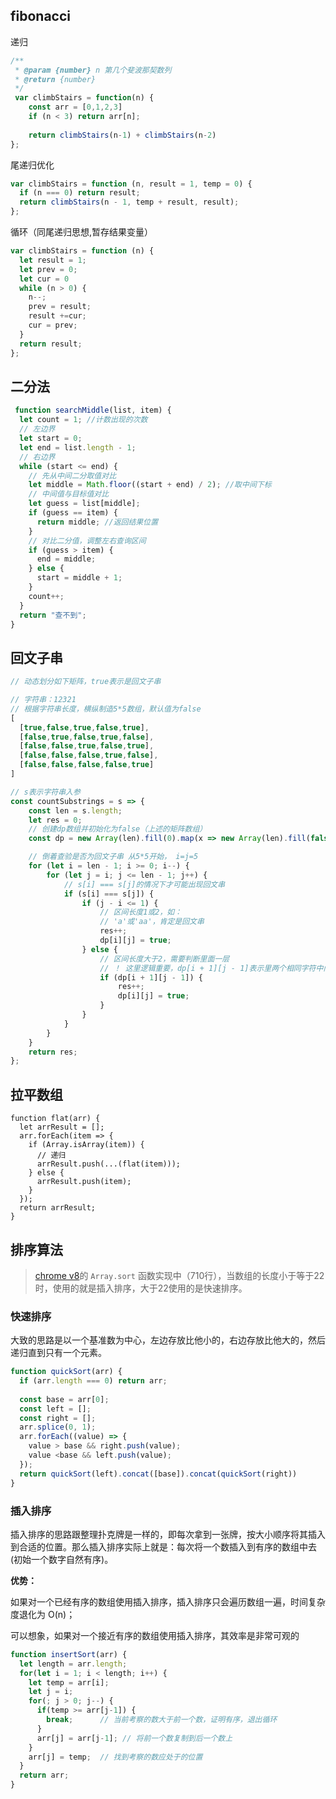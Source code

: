 ## fibonacci

递归

```javascript
/**
 * @param {number} n 第几个斐波那契数列
 * @return {number}
 */
 var climbStairs = function(n) {
    const arr = [0,1,2,3]
    if (n < 3) return arr[n];
    
    return climbStairs(n-1) + climbStairs(n-2)
};
```

尾递归优化

```javascript
var climbStairs = function (n, result = 1, temp = 0) {
  if (n === 0) return result;
  return climbStairs(n - 1, temp + result, result);
};
```

循环（同尾递归思想,暂存结果变量）

```javascript
var climbStairs = function (n) {
  let result = 1;
  let prev = 0;
  let cur = 0
  while (n > 0) {
    n--;
    prev = result;
    result +=cur;
    cur = prev;
  }
  return result;
};
```





## 二分法

```javascript
 function searchMiddle(list, item) {
  let count = 1; //计数出现的次数
  // 左边界
  let start = 0;
  let end = list.length - 1;
  // 右边界
  while (start <= end) {
  	// 先从中间二分取值对比
    let middle = Math.floor((start + end) / 2); //取中间下标
    // 中间值与目标值对比
    let guess = list[middle];
    if (guess == item) {
      return middle; //返回结果位置
    }
    // 对比二分值，调整左右查询区间
    if (guess > item) {
      end = middle;
    } else {
      start = middle + 1;
    }
    count++;
  }
  return "查不到";
}
```



## 回文子串

```javascript
// 动态划分如下矩阵，true表示是回文子串

// 字符串：12321
// 根据字符串长度，横纵制造5*5数组，默认值为false
[
  [true,false,true,false,true],
  [false,true,false,true,false],
  [false,false,true,false,true],
  [false,false,false,true,false],
  [false,false,false,false,true]
]

// s表示字符串入参
const countSubstrings = s => {
    const len = s.length;
    let res = 0;
    // 创建dp数组并初始化为false（上述的矩阵数组）
    const dp = new Array(len).fill(0).map(x => new Array(len).fill(false));

	// 倒着查验是否为回文子串 从5*5开始， i=j=5
    for (let i = len - 1; i >= 0; i--) {
        for (let j = i; j <= len - 1; j++) {
            // s[i] === s[j]的情况下才可能出现回文串
            if (s[i] === s[j]) {
                if (j - i <= 1) {
                    // 区间长度1或2，如：
                    // 'a'或'aa'，肯定是回文串
                    res++;
                    dp[i][j] = true;
                } else {
                    // 区间长度大于2，需要判断里面一层
                    // ！ 这里逻辑重要，dp[i + 1][j - 1]表示里两个相同字符中间，是否为回文子串， （因为若是回文子串，两边加上相同字符，必定仍是回文子串）
                    if (dp[i + 1][j - 1]) {
                        res++;
                        dp[i][j] = true;
                    }
                }
            }
        }
    }
    return res;
};


```



## 拉平数组

```
function flat(arr) {
  let arrResult = [];
  arr.forEach(item => {
    if (Array.isArray(item)) {
      // 递归
      arrResult.push(...(flat(item)));
    } else {
      arrResult.push(item);
    }
  });
  return arrResult;
}
```







## 排序算法

> [chrome v8](https://link.segmentfault.com/?url=https%3A%2F%2Fgithub.com%2Fv8%2Fv8%2Fblob%2Fad82a40509c5b5b4680d4299c8f08d6c6d31af3c%2Fsrc%2Fjs%2Farray.js)的 `Array.sort` 函数实现中（710行），当数组的长度小于等于22时，使用的就是插入排序，大于22使用的是快速排序。

### 快速排序

大致的思路是以一个基准数为中心，左边存放比他小的，右边存放比他大的，然后递归直到只有一个元素。	

```javascript
function quickSort(arr) {
  if (arr.length === 0) return arr;
  
  const base = arr[0];
  const left = [];
  const right = [];
  arr.splice(0, 1);
  arr.forEach((value) => {
    value > base && right.push(value);  
    value <base && left.push(value);
  });
  return quickSort(left).concat([base]).concat(quickSort(right))
}
```





### 插入排序 

插入排序的思路跟整理扑克牌是一样的，即每次拿到一张牌，按大小顺序将其插入到合适的位置。那么插入排序实际上就是：每次将一个数插入到有序的数组中去(初始一个数字自然有序)。

**优势：**

如果对一个已经有序的数组使用插入排序，插入排序只会遍历数组一遍，时间复杂度退化为 O(n)；

可以想象，如果对一个接近有序的数组使用插入排序，其效率是非常可观的

```javascript
function insertSort(arr) {
  let length = arr.length;
  for(let i = 1; i < length; i++) {
    let temp = arr[i];
    let j = i;
    for(; j > 0; j--) {
      if(temp >= arr[j-1]) {
        break;      // 当前考察的数大于前一个数，证明有序，退出循环
      }
      arr[j] = arr[j-1]; // 将前一个数复制到后一个数上
    }
    arr[j] = temp;  // 找到考察的数应处于的位置
  }
  return arr;
}
```

